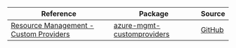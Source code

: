 | Reference | Package | Source |
|---|---|---|
|[Resource Management - Custom Providers](mgmt-customproviders-readme.md)|[azure-mgmt-customproviders](https://pypi.org/project/azure-mgmt-customproviders)|[GitHub](https://github.com/Azure/azure-sdk-for-python/blob/main/sdk/customproviders/azure-mgmt-customproviders)|
